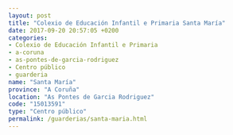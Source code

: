 ```yaml
---
layout: post
title: "Colexio de Educación Infantil e Primaria Santa María"
date: 2017-09-20 20:57:05 +0200
categories:
- Colexio de Educación Infantil e Primaria
- a-coruna
- as-pontes-de-garcia-rodriguez
- Centro público
- guarderia
name: "Santa María"
province: "A Coruña"
location: "As Pontes de Garcia Rodriguez"
code: "15013591"
type: "Centro público"
permalink: /guarderias/santa-maria.html
---
```

